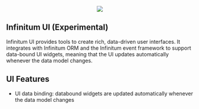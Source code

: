 <p align="center">
  <img id="Infinitum Framework" src="http://infinitumframework.com/images/logo.png" />
</p>

Infinitum UI (Experimental) 
-------------

Infinitum UI provides tools to create rich, data-driven user interfaces. It integrates with Infinitum ORM and the Infinitum event framework to support data-bound UI widgets, meaning that the UI updates automatically whenever the data model changes.

UI Features
------------

* UI data binding: databound widgets are updated automatically whenever the data model changes
